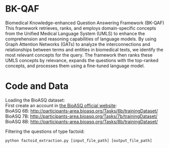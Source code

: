 # BK-QAF
Biomedical Knowledge-enhanced Question Answering Framework (BK-QAF)
This framework retrieves, ranks, and employs domain-specific concepts from the Unified Medical Language System (UMLS) to enhance the comprehension and reasoning capabilities of language models. By using Graph Attention Networks (GATs) to analyze the interconnections and relationships between terms and entities in biomedical texts,
we identify the most relevant concepts for the query. The framework then ranks these UMLS concepts by relevance, expands the
questions with the top-ranked concepts, and processes them using a fine-tuned language model.


# Code and Data
Loading the BioASQ dataset:<br>
First create an account in [the BioASQ official website](http://participants-area.bioasq.org/):<br>
BioASQ 6B: http://participants-area.bioasq.org/Tasks/6b/trainingDataset/<br> 
BioASQ 7B: http://participants-area.bioasq.org/Tasks/7b/trainingDataset/<br>
BioASQ 8B: http://participants-area.bioasq.org/Tasks/8b/trainingDataset/<br>


Filtering the questions of type factoid:
```
python factoid_extraction.py [input_file_path] [output_file_path]
```

